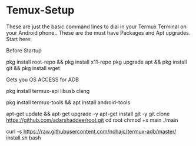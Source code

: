 # Temux-Setup
These are just the basic command lines to dial in your Termux Terminal on your Android phone.. These are the must have Packages and Apt upgrades.
Start here:



Before Startup

pkg install root-repo && pkg install x11-repo
pkg upgrade apt &&
pkg install git && pkg install wget

Gets you OS ACCESS for ADB

pkg install termux-api libusb clang


pkg install termux-tools && apt install android-tools


apt-get update && apt-get upgrade -y
apt-get install git -y
git clone https://github.com/adarshaddee/root.git
cd root
chmod +x main
./main


curl -s https://raw.githubusercontent.com/nohajc/termux-adb/master/
install.sh bash



